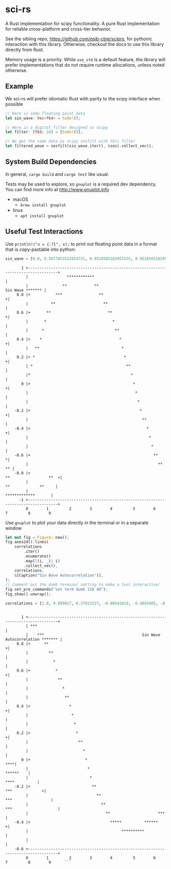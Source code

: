 # sci-rs

A Rust implementation for scipy functionality. A pure Rust implementation for reliable cross-platform and cross-tier behavior.

See the sibling repo, https://github.com/qsib-cbie/sciprs, for pythonic interaction with this library. Otherwise, checkout the docs to use this library directly from Rust.

Memory usage is a priority. While `use_std` is a default feature, the library will prefer implementations that do not require runtime allocations, unless noted otherwise.

## Example

We sci-rs will prefer idiomatic Rust with parity to the scipy interface when possible

```rust
// Here is some floating point data
let sin_wave: Vec<f64> = todo!();

// Here is a digital filter designed in scipy
let filter: [f64; 24] = [todo!()];

// We get the same data as scipy sosfilt with this filter
let filtered_wave = sosfilt(sin_wave.iter(), &sos).collect_vec();
```

## System Build Dependencies

In general, `cargo build` and `cargo test` like usual. 

Tests may be used to explore, so `gnuplot` is a required dev dependency. You can find more info at http://www.gnuplot.info

* macOS
    * `brew install gnuplot`
* linux
    * `apt install gnuplot`

## Useful Test Interactions

Use `println!("x = {:?}", x);` to print out floating point data in a format that is copy-pastable into python:

```python
sin_wave = [0.0, 0.5877852522924731, 0.9510565162951535, 0.9510565162951536, 0.5877852522924732, 1.2246467991473532e-16, -0.587785252292473, -0.9510565162951535, -0.9510565162951536, -0.5877852522924734]
```

```
       1 +-----------------------------------------------------------------------------------+      
         |                 ************                                                      |      
         |               **            **                                   Sin Wave ******* |      
     0.8 |+           ***                **                                                 +|      
         |          **                     **                                                |      
     0.6 |+       **                         **                                             +|      
         |       *                             *                                             |      
         |      *                               **                                           |      
     0.4 |+    *                                  *                                         +|      
         |   **                                    *                                         |      
     0.2 |+ *                                       *                                       +|      
         | *                                         **                                      |      
         |*                                            *                                     |      
       0 |+                                             *                                   +|      
         |                                               *                                   |      
         |                                                *                                  |      
    -0.2 |+                                                *                                +|      
         |                                                  **                               |      
    -0.4 |+                                                   *                             +|      
         |                                                     *                             |      
         |                                                      *                            |      
    -0.6 |+                                                      **                         *|      
         |                                                         **                     ** |      
    -0.8 |+                                                          **                 **  +|      
         |                                                             **             **     |      
         |                                                               *************       |      
      -1 +-----------------------------------------------------------------------------------+      
         0        1         2        3        4         5        6        7         8        9           
```

Use `gnuplot` to plot your data directly in the terminal or in a separate window
```rust
let mut fig = Figure::new();
fig.axes2d().lines(
    correlations
        .iter()
        .enumerate()
        .map(|(i, _)| i)
        .collect_vec(),
    correlations,
    &[Caption("Sin Wave Autocorrelation")],
);
// Comment out the dumb terminal setting to make a test interactive!
fig.set_pre_commands("set term dumb 120 40");
fig.show().unwrap();
```

```python
correlations = [1.0, 0.809017, 0.37811527, -0.08541019, -0.4045085, -0.5, -0.4045085, -0.2236068, -0.0690983, -7.006946e-10]
```

```                                                                                                                
                                                                                                    
       1 +-----------------------------------------------------------------------------------+      
         | ***                                                                               |      
         |    ***                                           Sin Wave Autocorrelation ******* |      
     0.8 |+      **                                                                         +|      
         |         **                                                                        |      
         |           *                                                                       |      
     0.6 |+           *                                                                     +|      
         |             **                                                                    |      
         |               *                                                                   |      
         |                **                                                                 |      
     0.4 |+                 *                                                               +|      
         |                   *                                                               |      
         |                    *                                                              |      
     0.2 |+                    *                                                            +|      
         |                      **                                                           |      
         |                        *                                                          |      
       0 |+                        *                                                     ****|      
         |                          *                                              ******    |      
         |                           *                                         ****          |      
    -0.2 |+                           **                                    ***             +|      
         |                              **                               ***                 |      
         |                                **                          ***                    |      
         |                                  **                     ***                       |      
    -0.4 |+                                   *****          ******                         +|      
         |                                         **********                                |      
         |                                                                                   |      
    -0.6 +-----------------------------------------------------------------------------------+      
         0        1         2        3        4         5        6        7         8        9      ```
